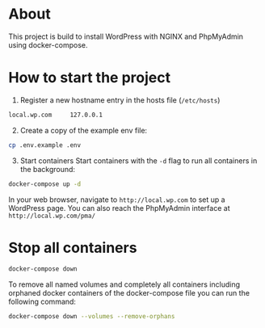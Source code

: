 # About

This project is build to install WordPress with NGINX and PhpMyAdmin using docker-compose.

# How to start the project

1. Register a new hostname entry in the hosts file (`/etc/hosts`)

```sh
local.wp.com	 127.0.0.1
```

2. Create a copy of the example env file:

```sh
cp .env.example .env
```

3. Start containers
   Start containers with the `-d` flag to run all containers in the background:

```sh
docker-compose up -d
```

In your web browser, navigate to `http://local.wp.com` to set up a WordPress page. You can also reach the PhpMyAdmin interface at `http://local.wp.com/pma/`

# Stop all containers

```sh
docker-compose down
```

To remove all named volumes and completely all containers including orphaned docker containers of the docker-compose file you can run the following command:

```sh
docker-compose down --volumes --remove-orphans
```
